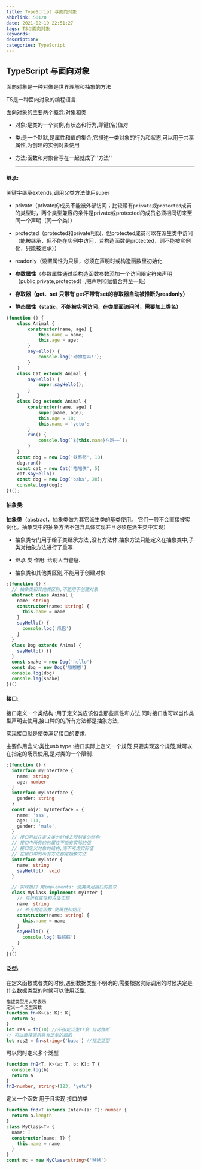 ```yaml
---
title: TypeScript 与面向对象
abbrlink: 50120
date: 2021-02-19 22:51:27
tags: TS与面向对象
keywords:
description:
categories: TypeScript
---
```


## TypeScript 与面向对象

面向对象是一种对像是世界理解和抽象的方法

TS是一种面向对象的编程语言.

面向对象的主要两个概念:对象和类

- 对象:是类的一个实例,有状态和行为,即键(名)值对

- 类:是一个默默,是属性和值的集合,它描述一类对象的行为和状态,可以用于共享属性,为创建的实例对象使用

- 方法:函数和对象合写在一起就成了''方法''

  <hr>

#### 继承:

关键字继承extends,调用父类方法使用super

- private（private的成员不能被外部访问；比较带有`private`或`protected`成员的类型时，两个类型兼容的条件是private或protected的成员必须相同切来至同一个声明（同一个类））
- protected（protected和private相似，但protected成员可以在派生类中访问（能被继承，但不能在实例中访问，若构造函数是protected，则不能被实例化，只能被继承））

- readonly（设置属性为只读，必须在声明时或构造函数里初始化
- **参数属性**（参数属性通过给构造函数参数添加一个访问限定符来声明（public,private,protected）,把声明和赋值合并至一处）
- **存取器（get、set   只带有 get不带有set的存取器自动被推断为readonly）**
- **静态属性（static，不能被实例访问，在类里面访问时，需要加上类名）**

```typescript
(function () {
    class Animal {
        constructor(name, age) {
            this.name = name;
            this.age = age;
        }
        sayHello() {
            console.log('动物在叫!');
        }
    }
    class Cat extends Animal {
        sayHello() {
            super.sayHello();
        }
    }
    class Dog extends Animal {
        constructor(name, age) {
            super(name, age);
            this.age = 18;
            this.name = 'yetu';
        }
        run() {
            console.log(`${this.name}在跑~~`);
        }
    }
    const dog = new Dog('铁憨憨', 18)
    dog.run()
    const cat = new Cat('喵喵侠', 5)
    cat.sayHello()
    const dog = new Dog('baba', 28);
    console.log(dog);
})();
```



#### 抽象类:

**抽象类**（abstract，抽象类做为其它派生类的基类使用。 它们一般不会直接被实例化。抽象类中的抽象方法不包含具体实现并且必须在派生类中实现）

- 抽象类专门用于给子类继承方法 ,没有方法体,抽象方法只能定义在抽象类中,子类对抽象方法进行了重写.

- 继承 类 作用: 给别人当爸爸.

- 抽象类和其他类区别,不能用于创建对象

```typescript
;(function () {
  // 抽象类和其他类区别,不能用于创建对象
  abstract class Animal {
    name: string
    constructor(name: string) {
      this.name = name
    }
    sayHello() {
      console.log('爪巴')
    }
  }
  class Dog extends Animal {
    sayHello() {}
  }
  const snake = new Dog('hello')
  const dog = new Dog('铁憨憨')
  console.log(dog)
  console.log(snake)
})()

```





#### 接口:

接口定义一个类结构 :用于定义类应该包含那些属性和方法,同时接口也可以当作类型声明去使用,接口种的的所有方法都是抽象方法.

实现接口就是使类满足接口的要求.

 主要作用含义:类比usb type :接口实际上定义一个规范 只要实现这个规范,就可以在指定的场景使用,是对类的一个限制.

```typescript
;(function () {
  interface myInterface {
    name: string
    age: number
  }
  interface myInterface {
    gender: string
  }
  const obj2: myInterface = {
    name: 'sss',
    age: 111,
    gender: 'male',
  }
  // 接口可以在定义类的时候去限制类的结构
  // 接口中所有的的属性不能有实际的值
  // 接口定义对象的结构,而不考虑实际值
  // 在接口中的所有方法都是抽象方法
  interface myInter {
    name: string
    sayHello(): void
  }

  // 实现接口 用implements: 使类满足接口的要求
  class MyClass implements myInter {
    // 将所有属性和方法实现
    name: string
    // 补充构造函数 使属性初始化
    constructor(name: string) {
      this.name = name
    }
    sayHello() {
      console.log('铁憨憨')
    }
  }
})()
```



#### 泛型:

在定义函数或者类的时候,遇到数据类型不明确的,需要根据实际调用的时候决定是什么数据类型的时候可以使用泛型.

```typescript
描述类型用大写表示
定义一个泛型函数
function fn<K>(a: K): K{
  return a;
}
let res = fn(10) //不指定泛型ts会 自动推断
// 可以直接调用具有泛型的函数
let res2 = fn<string>('baba') //指定泛型
```

可以同时定义多个泛型

```typescript
function fn2<T, K>(a: T, b: K): T {
  console.log(b)
  return a
}
fn2<number, string>(123, 'yetu')
```

定义一个函数 用于且实现 接口的类

```typescript
function fn3<T extends Inter>(a: T): number {
  return a.length
}
class MyClass<T> {
  name: T
  constructor(name: T) {
    this.name = name
  }
}
const mc = new MyClass<string>('爸爸')

```

